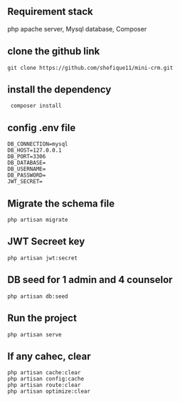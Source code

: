 ## Requirement stack
<p>php apache server, Mysql database, Composer<p>

## clone the github link
```
git clone https://github.com/shofique11/mini-crm.git
```
## install the dependency
```
 composer install
```
## config .env file

```
DB_CONNECTION=mysql
DB_HOST=127.0.0.1
DB_PORT=3306
DB_DATABASE=
DB_USERNAME=
DB_PASSWORD=
JWT_SECRET=
```

## Migrate the schema file

```
php artisan migrate

```
## JWT Secreet key
```
php artisan jwt:secret
```
## DB seed for 1 admin and 4 counselor
```
php artisan db:seed
```

## Run the project
```
php artisan serve
```
## If any cahec, clear
```
php artisan cache:clear
php artisan config:cache
php artisan route:clear
php artisan optimize:clear
```
